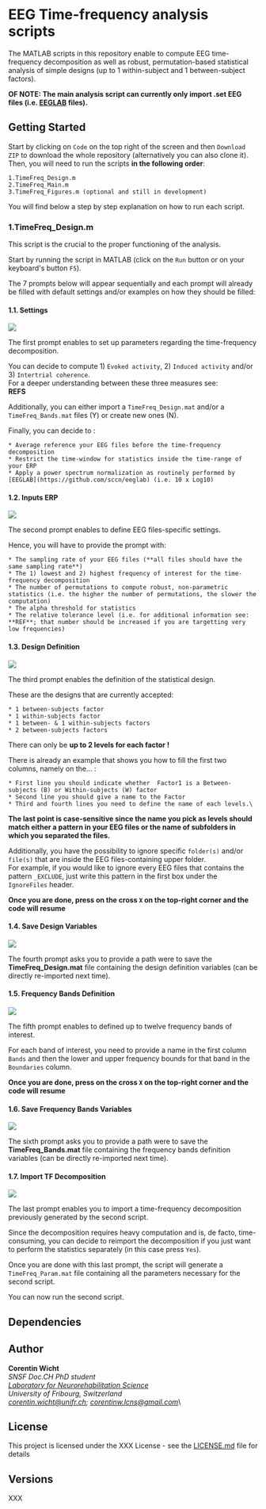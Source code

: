 # EEG Time-frequency analysis scripts

The MATLAB scripts in this repository enable to compute EEG time-frequency decomposition as well as robust, permutation-based statistical analysis of simple designs (up to 1 within-subject and 1 between-subject factors). 

**OF NOTE: The main analysis script can currently only import .set EEG files (i.e. [EEGLAB](https://github.com/sccn/eeglab) files).**

## Getting Started

Start by clicking on `Code` on the top right of the screen and then `Download ZIP` to download the whole repository (alternatively you can also clone it). 
Then, you will need to run the scripts **in the following order**:

```
1.TimeFreq_Design.m
2.TimeFreq_Main.m
3.TimeFreq_Figures.m (optional and still in development)
```

You will find below a step by step explanation on how to run each script.


### 1.TimeFreq_Design.m

This script is the crucial to the proper functioning of the analysis. 

Start by running the script in MATLAB (click on the `Run` button or on your keyboard's button `F5`).

The 7 prompts below will appear sequentially and each prompt will already be filled with default settings and/or examples on how they should be filled: 


#### 1.1. Settings

![](tools/screenshots/Settings.png)

The first prompt enables to set up parameters regarding the time-frequency decomposition.

You can decide to compute 1) `Evoked activity`, 2) `Induced activity` and/or 3) `Intertrial coherence`.\
For a deeper understanding between these three measures see:\
**REFS**

Additionally, you can either import a `TimeFreq_Design.mat` and/or a `TimeFreq_Bands.mat` files (Y)  or create new ones (N).

Finally, you can decide to :
```
* Average reference your EEG files before the time-frequency decomposition
* Restrict the time-window for statistics inside the time-range of your ERP
* Apply a power spectrum normalization as routinely performed by [EEGLAB](https://github.com/sccn/eeglab) (i.e. 10 x Log10)
```


#### 1.2. Inputs ERP

![](tools/screenshots/InputsERP.png)

The second prompt enables to define EEG files-specific settings.

Hence, you will have to provide the prompt with:
```
* The sampling rate of your EEG files (**all files should have the same sampling rate**)
* The 1) lowest and 2) highest frequency of interest for the time-frequency decomposition 
* The number of permutations to compute robust, non-parametric statistics (i.e. the higher the number of permutations, the slower the computation)
* The alpha threshold for statistics
* The relative tolerance level (i.e. for additional information see: **REF**; that number should be increased if you are targetting very low frequencies)
```


#### 1.3. Design Definition

![](tools/screenshots/DesignDef.png)

The third prompt enables the definition of the statistical design.

These are the designs that are currently accepted:
```
* 1 between-subjects factor
* 1 within-subjects factor
* 1 between- & 1 within-subjects factors
* 2 between-subjects factors
```
There can only be **up to 2 levels for each factor !**

There is already an example that shows you how to fill the first two columns, namely on the... :
```
* First line you should indicate whether  Factor1 is a Between-subjects (B) or Within-subjects (W) factor
* Second line you should give a name to the Factor
* Third and fourth lines you need to define the name of each levels.\
```
**The last point is case-sensitive since the name you pick as levels should match either a pattern in your EEG files or the name of subfolders in which you separated the files.**

Additionally, you have the possibility to ignore specific `folder(s)` and/or `file(s)` that are inside the EEG files-containing upper folder.\
For example, if you would like to ignore every EEG files that contains the pattern `_EXCLUDE`, just write this pattern in the first box under the `IgnoreFiles` header.

**Once you are done, press on the cross `X` on the top-right corner and the code will resume**


#### 1.4. Save Design Variables

![](tools/screenshots/SaveDesign.png)

The fourth prompt asks you to provide a path were to save the **TimeFreq_Design.mat** file containing the design definition variables (can be directly re-imported next time).


#### 1.5. Frequency Bands Definition

![](tools/screenshots/FreqBands.png)

The fifth prompt enables to defined up to twelve frequency bands of interest. 

For each band of interest, you need to provide a name in the first column `Bands` and then the lower and upper frequency bounds for that band in the `Boundaries` column. 

**Once you are done, press on the cross `X` on the top-right corner and the code will resume**


#### 1.6. Save Frequency Bands Variables

![](tools/screenshots/SaveFreqs.png)

The sixth prompt asks you to provide a path were to save the **TimeFreq_Bands.mat** file containing the frequency bands definition variables (can be directly re-imported next time).


#### 1.7. Import TF Decomposition

![](tools/screenshots/ImportTF.png)

The last prompt enables you to import a time-frequency decomposition previously generated by the second script.

Since the decomposition requires heavy computation and is, de facto, time-consuming, you can decide to reimport the decomposition if you just want to perform the statistics separately (in this case press `Yes`).


Once you are done with this last prompt, the script will generate a `TimeFreq_Param.mat` file containing all the parameters necessary for the second script.

You can now run the second script. 


## Dependencies


## Author

**Corentin Wicht**\
*SNSF Doc.CH PhD student*\
*[Laboratory for Neurorehabilitation Science](https://www3.unifr.ch/med/spierer/en/)*\
*University of Fribourg, Switzerland*\
*corentin.wicht@unifr.ch; corentinw.lcns@gmail.com*\

## License

This project is licensed under the XXX License - see the [LICENSE.md](LICENSE.md) file for details
 
## Versions

XXX
